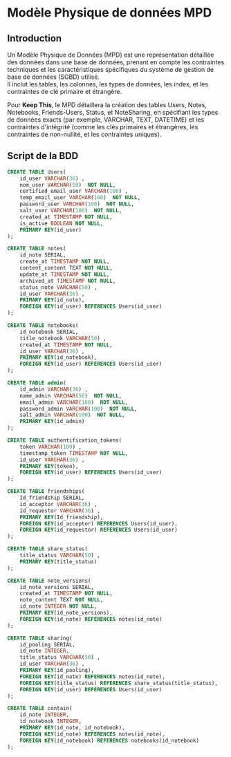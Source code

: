 # Modèle Physique de données MPD

## Introduction 

Un Modèle Physique de Données (MPD) est une représentation détaillée des données dans une base de données, prenant en compte les contraintes techniques et les caractéristiques spécifiques du système de gestion de base de données (SGBD) utilisé.  
Il inclut les tables, les colonnes, les types de données, les index, et les contraintes de clé primaire et étrangère. 

Pour **Keep This**, le MPD détaillera la création des tables Users, Notes, Notebooks, Friends-Users, Status, et NoteSharing, en spécifiant les types de données exacts (par exemple, VARCHAR, TEXT, DATETIME) et les contraintes d'intégrité (comme les clés primaires et étrangères, les contraintes de non-nullité, et les contraintes uniques). 

## Script de la BDD

```sql
CREATE TABLE Users(
    id_user VARCHAR(36) ,
    nom_user VARCHAR(50)  NOT NULL,
    certified_email_user VARCHAR(100) ,
    temp_email_user VARCHAR(100)  NOT NULL,
    password_user VARCHAR(100)  NOT NULL,
    salt_user VARCHAR(100)  NOT NULL,
    created_at TIMESTAMP NOT NULL,
    is_active BOOLEAN NOT NULL,
    PRIMARY KEY(id_user)
);

CREATE TABLE notes(
    id_note SERIAL,
    create_at TIMESTAMP NOT NULL,
    content_content TEXT NOT NULL,
    update_at TIMESTAMP NOT NULL,
    archived_at TIMESTAMP NOT NULL,
    status_note VARCHAR(50) ,
    id_user VARCHAR(36) ,
    PRIMARY KEY(id_note),
    FOREIGN KEY(id_user) REFERENCES Users(id_user)
);

CREATE TABLE notebooks(
    id_notebook SERIAL,
    title_notebook VARCHAR(50) ,
    created_at TIMESTAMP NOT NULL,
    id_user VARCHAR(36) ,
    PRIMARY KEY(id_notebook),
    FOREIGN KEY(id_user) REFERENCES Users(id_user)
);

CREATE TABLE admin(
    id_admin VARCHAR(36) ,
    name_admin VARCHAR(50)  NOT NULL,
    email_admin VARCHAR(100)  NOT NULL,
    password_admin VARCHAR(100)  NOT NULL,
    salt_admin VARCHAR(100)  NOT NULL,
    PRIMARY KEY(id_admin)
);

CREATE TABLE authentification_tokens(
    token VARCHAR(100) ,
    timestamp_token TIMESTAMP NOT NULL,
    id_user VARCHAR(36) ,
    PRIMARY KEY(token),
    FOREIGN KEY(id_user) REFERENCES Users(id_user)
);

CREATE TABLE friendships(
    Id_friendship SERIAL,
    id_acceptor VARCHAR(36) ,
    id_requestor VARCHAR(36) ,
    PRIMARY KEY(Id_friendship),
    FOREIGN KEY(id_acceptor) REFERENCES Users(id_user),
    FOREIGN KEY(id_requestor) REFERENCES Users(id_user)
);

CREATE TABLE share_status(
    title_status VARCHAR(50) ,
    PRIMARY KEY(title_status)
);

CREATE TABLE note_versions(
    id_note_versions SERIAL,
    created_at TIMESTAMP NOT NULL,
    note_content TEXT NOT NULL,
    id_note INTEGER NOT NULL,
    PRIMARY KEY(id_note_versions),
    FOREIGN KEY(id_note) REFERENCES notes(id_note)
);

CREATE TABLE sharing(
    id_pooling SERIAL,
    id_note INTEGER,
    title_status VARCHAR(50) ,
    id_user VARCHAR(36) ,
    PRIMARY KEY(id_pooling),
    FOREIGN KEY(id_note) REFERENCES notes(id_note),
    FOREIGN KEY(title_status) REFERENCES share_status(title_status),
    FOREIGN KEY(id_user) REFERENCES Users(id_user)
);

CREATE TABLE contain(
    id_note INTEGER,
    id_notebook INTEGER,
    PRIMARY KEY(id_note, id_notebook),
    FOREIGN KEY(id_note) REFERENCES notes(id_note),
    FOREIGN KEY(id_notebook) REFERENCES notebooks(id_notebook)
);

```

